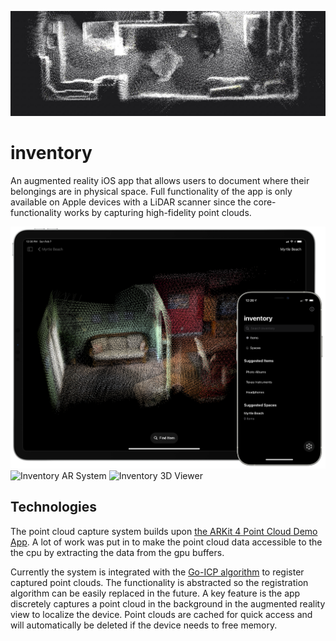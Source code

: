 ![Inventory](./images/banner.jpeg)
#  inventory

An augmented reality iOS app that allows users to document where their belongings are in physical space. Full functionality of the app is only available on Apple devices with a LiDAR scanner since the core-functionality works by capturing high-fidelity point clouds. 

![Inventory App](./images/inventory.png)
![Inventory AR System](./images/augmented-reality.gif)
![Inventory 3D Viewer](./images/3d-viewer.gif)

## Technologies
The point cloud capture system builds upon [the ARKit 4 Point Cloud Demo App](https://developer.apple.com/documentation/arkit/environmental_analysis/visualizing_a_point_cloud_using_scene_depth). A lot of work was put in to make the point cloud data accessible to the the cpu by extracting the data from the gpu buffers.

Currently the system is integrated with the [Go-ICP algorithm](https://github.com/kuwt/GOICP) to register captured point clouds. The functionality is abstracted so the registration algorithm can be easily replaced in the future. A key feature is the app discretely captures a point cloud in the background in the augmented reality view to localize the device. Point clouds are cached for quick access and will automatically be deleted if the device needs to free memory.
